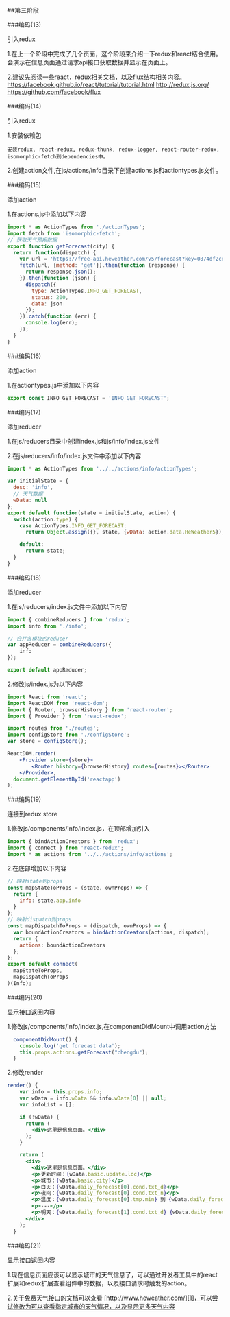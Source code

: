 ##第三阶段

###编码(13)

引入redux

1.在上一个阶段中完成了几个页面，这个阶段来介绍一下redux和react结合使用。会演示在信息页面通过请求api接口获取数据并显示在页面上。

2.建议先阅读一些react，redux相关文档，以及flux结构相关内容。
https://facebook.github.io/react/tutorial/tutorial.html
http://redux.js.org/
https://github.com/facebook/flux

###编码(14)

引入redux

1.安装依赖包
```
安装redux, react-redux, redux-thunk, redux-logger, react-router-redux, isomorphic-fetch到dependencies中。
```

2.创建action文件,在js/actions/info目录下创建actions.js和actiontypes.js文件。

###编码(15)

添加action

1.在actions.js中添加以下内容
```js
import * as ActionTypes from './actionTypes';
import fetch from 'isomorphic-fetch';
// 获取天气预报数据
export function getForecast(city) {
  return function(dispatch) {
    var url = 'https://free-api.heweather.com/v5/forecast?key=0874df2ce3104c3b99a282986da43c83&city='+city;
    fetch(url, {method: 'get'}).then(function (response) {
      return response.json();
    }).then(function (json) {
      dispatch({
        type: ActionTypes.INFO_GET_FORECAST,
        status: 200,
        data: json
      });
    }).catch(function (err) {
      console.log(err);
    });
  }
}
```

###编码(16)

添加action

1.在actiontypes.js中添加以下内容
```js
export const INFO_GET_FORECAST = 'INFO_GET_FORECAST';

```

###编码(17)

添加reducer

1.在js/reducers目录中创建index.js和js/info/index.js文件

2.在js/reducers/info/index.js文件中添加以下内容
```jsx
import * as ActionTypes from '../../actions/info/actionTypes';

var initialState = {
  desc: 'info',
  // 天气数据
  wData: null
};
export default function(state = initialState, action) {
  switch(action.type) {
    case ActionTypes.INFO_GET_FORECAST:
      return Object.assign({}, state, {wData: action.data.HeWeather5});

    default:
      return state;
  }
}
```

###编码(18)

添加reducer

1.在js/reducers/index.js文件中添加以下内容
```jsx
import { combineReducers } from 'redux';
import info from './info';

// 合并各模块的reducer
var appReducer = combineReducers({
    info
});

export default appReducer;
```

2.修改js/index.js为以下内容
```jsx
import React from 'react';
import ReactDOM from 'react-dom';
import { Router, browserHistory } from 'react-router';
import { Provider } from 'react-redux';

import routes from './routes';
import configStore from './configStore';
var store = configStore();

ReactDOM.render(
	<Provider store={store}>
		<Router history={browserHistory} routes={routes}></Router>
	</Provider>,
  document.getElementById('reactapp')
);
```

###编码(19)

连接到redux store

1.修改js/components/info/index.js，在顶部增加引入
```jsx
import { bindActionCreators } from 'redux';
import { connect } from 'react-redux';
import * as actions from '../../actions/info/actions';
```

2.在底部增加以下内容
```jsx
// 映射state到props
const mapStateToProps = (state, ownProps) => {
  return {
    info: state.app.info
  }
};
// 映射dispatch到props
const mapDispatchToProps = (dispatch, ownProps) => {
  var boundActionCreators = bindActionCreators(actions, dispatch);
  return {
    actions: boundActionCreators
  };
};
export default connect(
  mapStateToProps,
  mapDispatchToProps
)(Info);
```

###编码(20)

显示接口返回内容

1.修改js/components/info/index.js,在componentDidMount中调用action方法
```jsx
  componentDidMount() {
    console.log('get forecast data');
    this.props.actions.getForecast("chengdu");
  }
```

2.修改render
```jsx
render() {
    var info = this.props.info;
    var wData = info.wData && info.wData[0] || null;
    var infoList = [];

    if (!wData) {
      return (
        <div>这里是信息页面。</div>
      );
    }

    return (
      <div>
        <div>这里是信息页面。</div>
        <p>更新时间：{wData.basic.update.loc}</p>
        <p>城市：{wData.basic.city}</p>
        <p>白天：{wData.daily_forecast[0].cond.txt_d}</p>
        <p>夜间：{wData.daily_forecast[0].cond.txt_n}</p>
        <p>温度：{wData.daily_forecast[0].tmp.min} 到 {wData.daily_forecast[0].tmp.max} ℃</p>
        <p>---</p>
        <p>明天：{wData.daily_forecast[1].cond.txt_d} {wData.daily_forecast[1].tmp.min} 到 {wData.daily_forecast[1].tmp.max} ℃</p>
      </div>
    );
  }
```

###编码(21)

显示接口返回内容

1.现在信息页面应该可以显示城市的天气信息了，可以通过开发者工具中的react扩展和redux扩展查看组件中的数据，以及接口请求时触发的action。

2.关于免费天气接口的文档可以查看
[http://www.heweather.com/][1]，可以尝试修改为可以查看指定城市的天气情况，以及显示更多天气内容



[1]: http://www.heweather.com/
